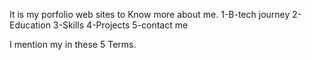 It is my porfolio web sites to Know more about me. 
1-B-tech journey
2-Education 
3-Skills
4-Projects
5-contact me

I mention my in these 5 Terms.

